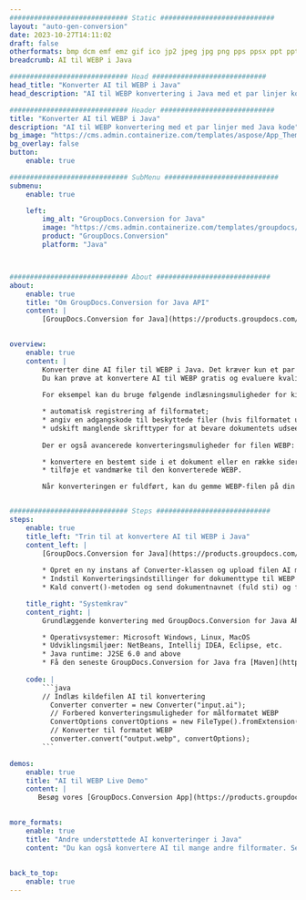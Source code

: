 ```yaml
---
############################# Static ############################
layout: "auto-gen-conversion"
date: 2023-10-27T14:11:02
draft: false
otherformats: bmp dcm emf emz gif ico jp2 jpeg jpg png pps ppsx ppt pptx psb psd svg svgz tga tif tiff webp wmf wmz
breadcrumb: AI til WEBP i Java

############################# Head ############################
head_title: "Konverter AI til WEBP i Java"
head_description: "AI til WEBP konvertering i Java med et par linjer kode. Konverter over 160 filformater ved hjælp af GroupDocs dokumentkonverterings-API for Java"

############################# Header ############################
title: "Konverter AI til WEBP i Java"
description: "AI til WEBP konvertering med et par linjer med Java kode"
bg_image: "https://cms.admin.containerize.com/templates/aspose/App_Themes/V3/images/bg/header1.png"
bg_overlay: false
button:
    enable: true

############################# SubMenu ############################
submenu:
    enable: true

    left:
        img_alt: "GroupDocs.Conversion for Java"
        image: "https://cms.admin.containerize.com/templates/groupdocs/images/product-logos/90x90-noborder/groupdocs-conversion-java.png"
        product: "GroupDocs.Conversion"
        platform: "Java"



############################# About ############################
about:
    enable: true
    title: "Om GroupDocs.Conversion for Java API"
    content: |
        [GroupDocs.Conversion for Java](https://products.groupdocs.com/conversion/java/) er en avanceret filformatkonverterings-API til konvertering mellem populære billed- og dokumentformater såsom Microsoft Office, OpenDocument, PDF, HTML, e-mail, CAD. og meget mere med blot et par linjer kode. Den native API registrerer automatisk formaterne af de originale dokumenter og tilbyder mange muligheder for at tilpasse de konverterede dokumenter. Sammen med funktionen til at udtrække information fra et dokument, understøtter den også caching af konverteringsresultaterne til den lokale disk som standard. Enhver form for cachelagring kan dog understøttes ved at implementere de passende grænseflader - Amazon S3, Dropbox, Google Drive, Windows Azure, Reddis eller andre.
    

overview:
    enable: true
    content: |
        Konverter dine AI filer til WEBP i Java. Det kræver kun et par linjer med Java kode på enhver platform efter eget valg, såsom Windows, Linux, macOS.
        Du kan prøve at konvertere AI til WEBP gratis og evaluere kvaliteten af ​​konverteringsresultaterne. Sammen med simple filkonverteringsscripts kan du prøve mere sofistikerede muligheder for at indlæse AI-kildefilen og gemme WEBP-outputtet. 
        
        For eksempel kan du bruge følgende indlæsningsmuligheder for kilden AI:

        * automatisk registrering af filformatet;
        * angiv en adgangskode til beskyttede filer (hvis filformatet understøtter det);
        * udskift manglende skrifttyper for at bevare dokumentets udseende.
        
        Der er også avancerede konverteringsmuligheder for filen WEBP:

        * konvertere en bestemt side i et dokument eller en række sider;
        * tilføje et vandmærke til den konverterede WEBP.

        Når konverteringen er fuldført, kan du gemme WEBP-filen på din lokale filsti eller på et tredjepartslager såsom FTP, Amazon S3, Google Drive, Dropbox osv. Bemærk venligst - for at konvertere AI til WEBP, behøver du ikke installere yderligere software, såsom MS Office, Open Office, Adobe Acrobat Reader osv.


############################# Steps ############################
steps:
    enable: true
    title_left: "Trin til at konvertere AI til WEBP i Java"
    content_left: |
        [GroupDocs.Conversion for Java](https://products.groupdocs.com/conversion/java/) giver udviklere mulighed for nemt at konvertere AI fil til WEBP med et par linjer kode.
        
        * Opret en ny instans af Converter-klassen og upload filen AI med den fulde sti
        * Indstil Konverteringsindstillinger for dokumenttype til WEBP
        * Kald convert()-metoden og send dokumentnavnet (fuld sti) og formatet (WEBP) som en parameter

    title_right: "Systemkrav"
    content_right: |
        Grundlæggende konvertering med GroupDocs.Conversion for Java API kan udføres med blot et par linjer kode. Vores API'er understøttes på alle større platforme og operativsystemer. Før du udfører koden nedenfor, skal du sørge for, at du har følgende forudsætninger installeret på dit system.

        * Operativsystemer: Microsoft Windows, Linux, MacOS
        * Udviklingsmiljøer: NetBeans, Intellij IDEA, Eclipse, etc.
        * Java runtime: J2SE 6.0 and above
        * Få den seneste GroupDocs.Conversion for Java fra [Maven](https://repository.groupdocs.com/webapp/#/artifacts/browse/tree/General/repo/com/groupdocs/groupdocs-conversion)
         
    code: |
        ```java    
        // Indlæs kildefilen AI til konvertering
          Converter converter = new Converter("input.ai");
          // Forbered konverteringsmuligheder for målformatet WEBP
          ConvertOptions convertOptions = new FileType().fromExtension("webp").getConvertOptions();
          // Konverter til formatet WEBP
          converter.convert("output.webp", convertOptions);
        ```

demos:
    enable: true
    title: "AI til WEBP Live Demo"
    content: |
       Besøg vores [GroupDocs.Conversion App](https://products.groupdocs.app/conversion/family) websted, og prøv AI til WEBP konvertering nu. Den gratis demo har følgende fordele
          

more_formats:
    enable: true
    title: "Andre understøttede AI konverteringer i Java"
    content: "Du kan også konvertere AI til mange andre filformater. Se venligst listen nedenfor."
       
       
back_to_top:
    enable: true
---
```

